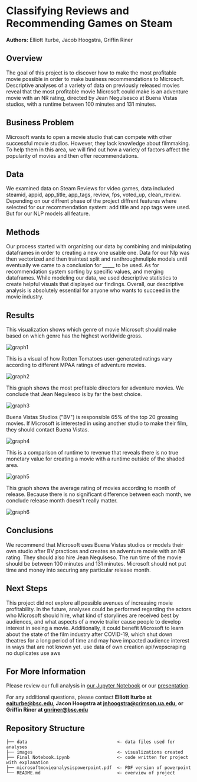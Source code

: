 # Classifying Reviews and Recommending Games on Steam 

**Authors:** Elliott Iturbe,  Jacob Hoogstra, Griffin Riner

## Overview
The goal of this project is to discover how to make the most profitable movie possible in order to make business recommendations to Microsoft. Descriptive analyses of a variety of data on previously released movies reveal that the most profitable movie Microsoft could make is an adventure movie with an NR rating, directed by Jean Negulsesco at Buena Vistas studios, with a runtime between 100 minutes and 131 minutes.

## Business Problem
Microsoft wants to open a movie studio that can compete with other successful movie studios. However, they lack knowledge about filmmaking. To help them in this area, we will find out how a variety of factors affect the popularity of movies and then offer recommendations.

## Data
We examined data on Steam Reviews for video games, data included steamid, appid, app_title, app_tags, review, fps, voted_up, clean_review. Depending on our diffrent phase of the project diffrent features where selected for our recommendation system: add title and app tags were used. But for our NLP models all feature.

## Methods
Our process started with organizing our data by combining and minipulating dataframes in order to creating a new one usable one. Data for our Nlp was then vectorized and then traintest split and ranthroughmuliple models until eventually we came to a conclusion for _____ to be used. As for recommendation system sorting by specific values, and merging dataframes. While modeling our data, we used descriptive statistics to create helpful visuals that displayed our findings. Overall, our descriptive analysis is absolutely essential for anyone who wants to succeed in the movie industry.

## Results

This visualization shows which genre of movie Microsoft should make based on which genre has the highest worldwide gross.

![graph1](./images/grouped_barplot_Seaborn_barplot_Python_corrected.png)

This is a visual of how Rotten Tomatoes user-generated ratings vary according to different MPAA ratings of adventure movies.

![graph2](./images/Rotten_tomatose_Ratings.png)

This graph shows the most profitable directors for adventure movies. We conclude that Jean Negulesco is by far the best choice.

![graph3](./images/Directors_and_Profit_for_Adventure_Movies.png)

Buena Vistas Studios ("BV") is responsible 65% of the top 20 grossing movies. If Microsoft is interested in using another studio to make their film, they should contact Buena Vistas.

![graph4](./images/top20_barplot_Seaborn_barplot_Python.png)

This is a comparison of runtime to revenue that reveals there is no true monetary value for creating a movie with a runtime outside of the shaded area.

![graph5](./images/Runtime_Comparison_line_added.png)

This graph shows the average rating of movies according to month of release. Because there is no significant difference between each month, we conclude release month doesn't really matter.

![graph6](./images/Month_and_Rating.png)

## Conclusions
We recommend that Microsoft uses Buena Vistas studios or models their own studio after BV practices and creates an adventure movie with an NR rating. They should also hire Jean Negulseso. The run time of the movie should be between 100 minutes and 131 minutes. Microsoft should not put time and money into securing any particular release month.

## Next Steps
This project did not explore all possible avenues of increasing movie profitability. In the future, analyses could be performed regarding the actors who Microsoft should hire, what kind of storylines are received best by audiences, and what aspects of a movie trailer cause people to develop interest in seeing a movie. Additionally, it could benefit Microsoft to learn about the state of the film industry after COVID-19, which shut down theatres for a long period of time and may have impacted audience interest in ways that are not known yet.
use data of own creation api/wepscraping no duplicates
use aws

## For More Information
Please review our full analysis in [our Jupyter Notebook](./Final/Notebook.ipynb) or our [presentation](./microsoftmovieanalysispowerpoint.pdf).

For any additional questions, please contact **Elliott Iturbe at eaiturbe@bsc.edu, Jacon Hoogstra at jnhoogstra@crimson.ua.edu, or Griffin Riner at gnriner@bsc.edu**

## Repository Structure

```
├── data                                  <- data files used for analyses
├── images                                <- visualizations created
├── Final Notebook.ipynb                  <- code written for project with explanation
├── microsoftmovieanalysispowerpoint.pdf  <- PDF version of powerpoint
└── README.md                             <- overview of project
```

